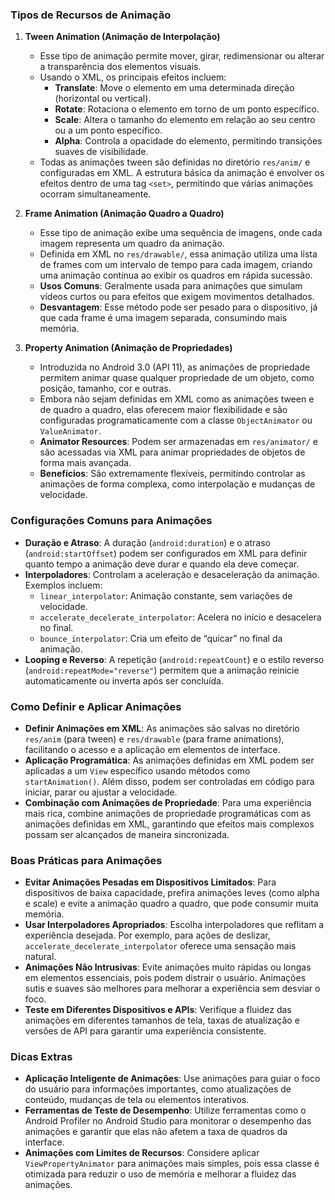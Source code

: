 ### Tipos de Recursos de Animação

1. **Tween Animation (Animação de Interpolação)**
   - Esse tipo de animação permite mover, girar, redimensionar ou alterar a transparência dos elementos visuais.
   - Usando o XML, os principais efeitos incluem:
     - **Translate**: Move o elemento em uma determinada direção (horizontal ou vertical).
     - **Rotate**: Rotaciona o elemento em torno de um ponto específico.
     - **Scale**: Altera o tamanho do elemento em relação ao seu centro ou a um ponto específico.
     - **Alpha**: Controla a opacidade do elemento, permitindo transições suaves de visibilidade.
   - Todas as animações tween são definidas no diretório `res/anim/` e configuradas em XML. A estrutura básica da animação é envolver os efeitos dentro de uma tag `<set>`, permitindo que várias animações ocorram simultaneamente.

2. **Frame Animation (Animação Quadro a Quadro)**
   - Esse tipo de animação exibe uma sequência de imagens, onde cada imagem representa um quadro da animação.
   - Definida em XML no `res/drawable/`, essa animação utiliza uma lista de frames com um intervalo de tempo para cada imagem, criando uma animação contínua ao exibir os quadros em rápida sucessão.
   - **Usos Comuns**: Geralmente usada para animações que simulam vídeos curtos ou para efeitos que exigem movimentos detalhados.
   - **Desvantagem**: Esse método pode ser pesado para o dispositivo, já que cada frame é uma imagem separada, consumindo mais memória.

3. **Property Animation (Animação de Propriedades)**
   - Introduzida no Android 3.0 (API 11), as animações de propriedade permitem animar quase qualquer propriedade de um objeto, como posição, tamanho, cor e outras.
   - Embora não sejam definidas em XML como as animações tween e de quadro a quadro, elas oferecem maior flexibilidade e são configuradas programaticamente com a classe `ObjectAnimator` ou `ValueAnimator`.
   - **Animator Resources**: Podem ser armazenadas em `res/animator/` e são acessadas via XML para animar propriedades de objetos de forma mais avançada.
   - **Benefícios**: São extremamente flexíveis, permitindo controlar as animações de forma complexa, como interpolação e mudanças de velocidade.

### Configurações Comuns para Animações

- **Duração e Atraso**: A duração (`android:duration`) e o atraso (`android:startOffset`) podem ser configurados em XML para definir quanto tempo a animação deve durar e quando ela deve começar.
- **Interpoladores**: Controlam a aceleração e desaceleração da animação. Exemplos incluem:
  - `linear_interpolator`: Animação constante, sem variações de velocidade.
  - `accelerate_decelerate_interpolator`: Acelera no início e desacelera no final.
  - `bounce_interpolator`: Cria um efeito de “quicar” no final da animação.
- **Looping e Reverso**: A repetição (`android:repeatCount`) e o estilo reverso (`android:repeatMode="reverse"`) permitem que a animação reinicie automaticamente ou inverta após ser concluída.

### Como Definir e Aplicar Animações

- **Definir Animações em XML**: As animações são salvas no diretório `res/anim` (para tween) e `res/drawable` (para frame animations), facilitando o acesso e a aplicação em elementos de interface.
- **Aplicação Programática**: As animações definidas em XML podem ser aplicadas a um `View` específico usando métodos como `startAnimation()`. Além disso, podem ser controladas em código para iniciar, parar ou ajustar a velocidade.
- **Combinação com Animações de Propriedade**: Para uma experiência mais rica, combine animações de propriedade programáticas com as animações definidas em XML, garantindo que efeitos mais complexos possam ser alcançados de maneira sincronizada.

### Boas Práticas para Animações

- **Evitar Animações Pesadas em Dispositivos Limitados**: Para dispositivos de baixa capacidade, prefira animações leves (como alpha e scale) e evite a animação quadro a quadro, que pode consumir muita memória.
- **Usar Interpoladores Apropriados**: Escolha interpoladores que reflitam a experiência desejada. Por exemplo, para ações de deslizar, `accelerate_decelerate_interpolator` oferece uma sensação mais natural.
- **Animações Não Intrusivas**: Evite animações muito rápidas ou longas em elementos essenciais, pois podem distrair o usuário. Animações sutis e suaves são melhores para melhorar a experiência sem desviar o foco.
- **Teste em Diferentes Dispositivos e APIs**: Verifique a fluidez das animações em diferentes tamanhos de tela, taxas de atualização e versões de API para garantir uma experiência consistente.

### Dicas Extras

- **Aplicação Inteligente de Animações**: Use animações para guiar o foco do usuário para informações importantes, como atualizações de conteúdo, mudanças de tela ou elementos interativos.
- **Ferramentas de Teste de Desempenho**: Utilize ferramentas como o Android Profiler no Android Studio para monitorar o desempenho das animações e garantir que elas não afetem a taxa de quadros da interface.
- **Animações com Limites de Recursos**: Considere aplicar `ViewPropertyAnimator` para animações mais simples, pois essa classe é otimizada para reduzir o uso de memória e melhorar a fluidez das animações.